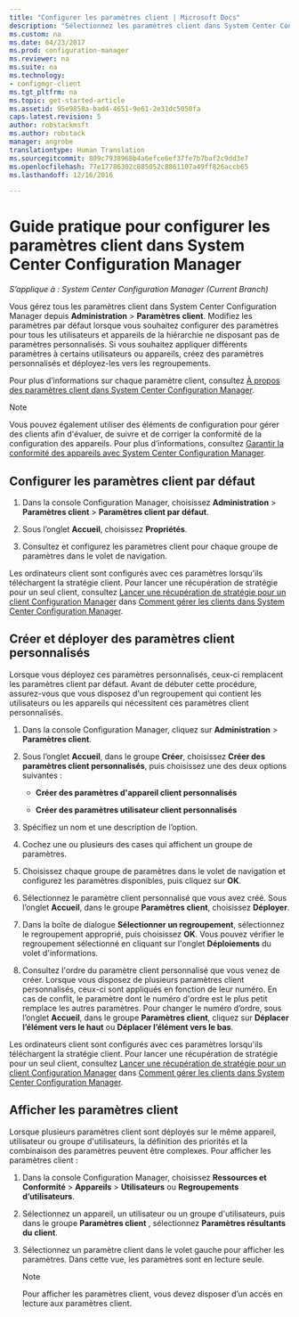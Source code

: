 ```yaml
---
title: "Configurer les paramètres client | Microsoft Docs"
description: "Sélectionnez les paramètres client dans System Center Configuration Manager."
ms.custom: na
ms.date: 04/23/2017
ms.prod: configuration-manager
ms.reviewer: na
ms.suite: na
ms.technology:
- configmgr-client
ms.tgt_pltfrm: na
ms.topic: get-started-article
ms.assetid: 95e9858a-bad4-4651-9e61-2e31dc5050fa
caps.latest.revision: 5
author: robstackmsft
ms.author: robstack
manager: angrobe
translationtype: Human Translation
ms.sourcegitcommit: 809c7938968b4a6efce6ef37fe7b7baf2c9dd3e7
ms.openlocfilehash: 77e17786302c885052c8861107a49ff826accb65
ms.lasthandoff: 12/16/2016

---
```

# <a name="how-to-configure-client-settings-in-system-center-configuration-manager"></a>Guide pratique pour configurer les paramètres client dans System Center Configuration Manager

*S’applique à : System Center Configuration Manager (Current Branch)*

Vous gérez tous les paramètres client dans System Center Configuration Manager depuis **Administration** > **Paramètres client**. Modifiez les paramètres par défaut lorsque vous souhaitez configurer des paramètres pour tous les utilisateurs et appareils de la hiérarchie ne disposant pas de paramètres personnalisés. Si vous souhaitez appliquer différents paramètres à certains utilisateurs ou appareils, créez des paramètres personnalisés et déployez-les vers les regroupements.  

Pour plus d’informations sur chaque paramètre client, consultez [À propos des paramètres client dans System Center Configuration Manager](../../../core/clients/deploy/about-client-settings.md).

> [!NOTE]  
>  Vous pouvez également utiliser des éléments de configuration pour gérer des clients afin d'évaluer, de suivre et de corriger la conformité de la configuration des appareils. Pour plus d’informations, consultez [Garantir la conformité des appareils avec System Center Configuration Manager](../../../compliance/understand/ensure-device-compliance.md).  

##  <a name="configure-the-default-client-settings"></a>Configurer les paramètres client par défaut    

1.  Dans la console Configuration Manager, choisissez **Administration** > **Paramètres client** > **Paramètres client par défaut**.  

3.  Sous l’onglet **Accueil**, choisissez **Propriétés**.  

4.  Consultez et configurez les paramètres client pour chaque groupe de paramètres dans le volet de navigation.  

 Les ordinateurs client sont configurés avec ces paramètres lorsqu'ils téléchargent la stratégie client. Pour lancer une récupération de stratégie pour un seul client, consultez [Lancer une récupération de stratégie pour un client Configuration Manager](../../../core/clients/manage/manage-clients.md#BKMK_PolicyRetrieval) dans [Comment gérer les clients dans System Center Configuration Manager](../../../core/clients/manage/manage-clients.md).  

##  <a name="create-and-deploy-custom-client-settings"></a>Créer et déployer des paramètres client personnalisés  
Lorsque vous déployez ces paramètres personnalisés, ceux-ci remplacent les paramètres client par défaut. Avant de débuter cette procédure, assurez-vous que vous disposez d'un regroupement qui contient les utilisateurs ou les appareils qui nécessitent ces paramètres client personnalisés.  

1.  Dans la console Configuration Manager, cliquez sur **Administration** > **Paramètres client**.  

3.  Sous l’onglet **Accueil**, dans le groupe **Créer**, choisissez **Créer des paramètres client personnalisés**, puis choisissez une des deux options suivantes :  

    -   **Créer des paramètres d'appareil client personnalisés**  

    -   **Créer des paramètres utilisateur client personnalisés**  

4.  Spécifiez un nom et une description de l’option.  

5.  Cochez une ou plusieurs des cases qui affichent un groupe de paramètres.  

6.  Choisissez chaque groupe de paramètres dans le volet de navigation et configurez les paramètres disponibles, puis cliquez sur **OK**.   

8.  Sélectionnez le paramètre client personnalisé que vous avez créé. Sous l’onglet **Accueil**, dans le groupe **Paramètres client**, choisissez **Déployer**.  

9. Dans la boîte de dialogue **Sélectionner un regroupement**, sélectionnez le regroupement approprié, puis choisissez **OK**. Vous pouvez vérifier le regroupement sélectionné en cliquant sur l'onglet **Déploiements** du volet d'informations.  

10. Consultez l'ordre du paramètre client personnalisé que vous venez de créer. Lorsque vous disposez de plusieurs paramètres client personnalisés, ceux-ci sont appliqués en fonction de leur numéro. En cas de conflit, le paramètre dont le numéro d'ordre est le plus petit remplace les autres paramètres. Pour changer le numéro d’ordre, sous l’onglet **Accueil**, dans le groupe **Paramètres client**, cliquez sur **Déplacer l’élément vers le haut** ou **Déplacer l’élément vers le bas**.  

 Les ordinateurs client sont configurés avec ces paramètres lorsqu'ils téléchargent la stratégie client. Pour lancer une récupération de stratégie pour un seul client, consultez [Lancer une récupération de stratégie pour un client Configuration Manager](../../../core/clients/manage/manage-clients.md#BKMK_PolicyRetrieval) dans [Comment gérer les clients dans System Center Configuration Manager](../../../core/clients/manage/manage-clients.md).  

##  <a name="view-client-settings"></a>Afficher les paramètres client  
 Lorsque plusieurs paramètres client sont déployés sur le même appareil, utilisateur ou groupe d'utilisateurs, la définition des priorités et la combinaison des paramètres peuvent être complexes. Pour afficher les paramètres client :  

1.  Dans la console Configuration Manager, choisissez **Ressources et Conformité** > **Appareils** > **Utilisateurs** ou **Regroupements d’utilisateurs**.  

3.  Sélectionnez un appareil, un utilisateur ou un groupe d'utilisateurs, puis dans le groupe **Paramètres client** , sélectionnez **Paramètres résultants du client**.  

4.  Sélectionnez un paramètre client dans le volet gauche pour afficher les paramètres. Dans cette vue, les paramètres sont en lecture seule. 

    > [!NOTE]  
    >  Pour afficher les paramètres client, vous devez disposer d’un accès en lecture aux paramètres client.  

    
